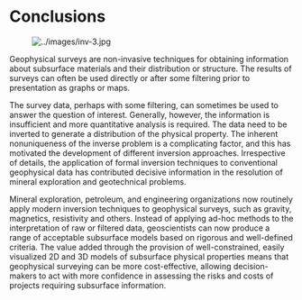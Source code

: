 # Conclusions

<figure class="align-right">
<img src="../images/inv-3.jpg" alt="../images/inv-3.jpg" />
</figure>

Geophysical surveys are non-invasive techniques for obtaining
information about subsurface materials and their distribution or
structure. The results of surveys can often be used directly or after
some filtering prior to presentation as graphs or maps.

The survey data, perhaps with some filtering, can sometimes be used to
answer the question of interest. Generally, however, the information is
insufficient and more quantitative analysis is required. The data need
to be inverted to generate a distribution of the physical property. The
inherent nonuniqueness of the inverse problem is a complicating factor,
and this has motivated the development of different inversion
approaches. Irrespective of details, the application of formal inversion
techniques to conventional geophysical data has contributed decisive
information in the resolution of mineral exploration and geotechnical
problems.

Mineral exploration, petroleum, and engineering organizations now
routinely apply modern inversion techniques to geophysical surveys, such
as gravity, magnetics, resistivity and others. Instead of applying
ad-hoc methods to the interpretation of raw or filtered data,
geoscientists can now produce a range of acceptable subsurface models
based on rigorous and well-defined criteria. The value added through the
provision of well-constrained, easily visualized 2D and 3D models of
subsurface physical properties means that geophysical surveying can be
more cost-effective, allowing decision-makers to act with more
confidence in assessing the risks and costs of projects requiring
subsurface information.
